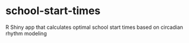 # school-start-times
R Shiny app that calculates optimal school start times based on circadian rhythm modeling
